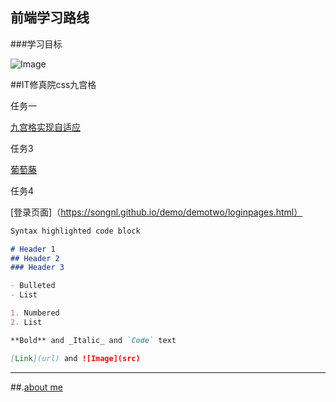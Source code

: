 ## 前端学习路线

###学习目标

![Image](https://songnl.github.io/learningpath/WG34.jpg)

##IT修真院css九宫格

任务一

[九宫格实现自适应](https://songnl.github.io/demo/vw.html)

任务3

[葡萄藤](https://songnl.github.io/demo/demotwo/putaoten1.html)

任务4

[登录页面]（https://songnl.github.io/demo/demotwo/loginpages.html）
```markdown
Syntax highlighted code block

# Header 1
## Header 2
### Header 3

- Bulleted
- List

1. Numbered
2. List

**Bold** and _Italic_ and `Code` text

[Link](url) and ![Image](src)
```
---
##.[about me](https://songnl.github.io/Musicresume-master/index.html)